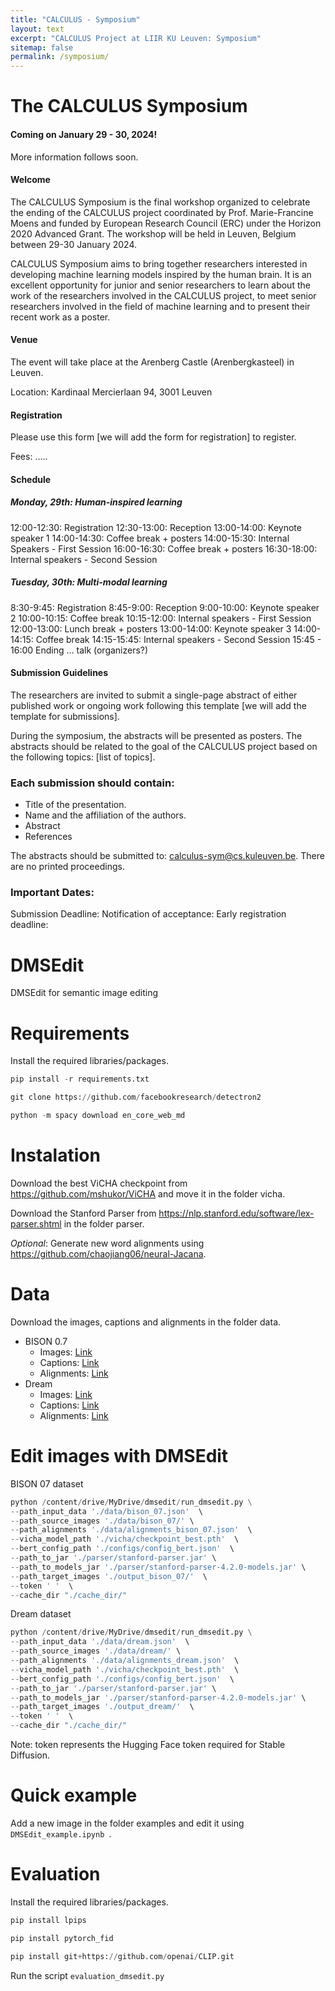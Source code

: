 ```yaml
---
title: "CALCULUS - Symposium"
layout: text
excerpt: "CALCULUS Project at LIIR KU Leuven: Symposium"
sitemap: false
permalink: /symposium/
---
```


# The CALCULUS Symposium

#### Coming on January 29 - 30, 2024! 

More information follows soon. 

#### Welcome 
The CALCULUS Symposium is the final workshop organized to celebrate the ending of the CALCULUS project coordinated by Prof. Marie-Francine Moens and funded by European Research Council (ERC) under the Horizon 2020 Advanced Grant. The workshop will be held in Leuven, Belgium between 29-30 January 2024.

CALCULUS Symposium aims to bring together researchers interested in developing machine learning models inspired by the human brain. It is an excellent opportunity for junior and senior researchers to learn about the work of the researchers involved in the CALCULUS project, to meet senior researchers involved in the field of machine learning and to present their recent work as a poster.

#### Venue
The event will take place at the Arenberg Castle (Arenbergkasteel) in Leuven. 

Location: Kardinaal Mercierlaan 94, 3001 Leuven

#### Registration
Please use this form [we will add the form for registration] to register.

Fees: …..

#### Schedule
##### Monday, 29th: Human-inspired learning
12:00-12:30: Registration
12:30-13:00: Reception
13:00-14:00: Keynote speaker 1
14:00-14:30: Coffee break + posters
14:00-15:30: Internal Speakers - First Session
16:00-16:30: Coffee break + posters
16:30-18:00: Internal speakers - Second Session

##### Tuesday, 30th: Multi-modal learning
8:30-9:45: Registration
8:45-9:00: Reception 
9:00-10:00: Keynote speaker 2
10:00-10:15: Coffee break
10:15-12:00: Internal speakers - First Session
12:00-13:00: Lunch break + posters
13:00-14:00: Keynote speaker 3
14:00-14:15: Coffee break
14:15-15:45: Internal speakers - Second Session
15:45 - 16:00 Ending … talk (organizers?)

#### Submission Guidelines
The researchers are invited to submit a single-page abstract of either published work or ongoing work following this template [we will add the template for submissions]. 

During the symposium, the abstracts will be presented as posters. The abstracts should be related to the goal of the CALCULUS project based on the following topics:
[list of topics].

### Each submission should contain: 
- Title of the presentation.
- Name and the affiliation of the authors.
- Abstract
- References
  
The abstracts should be submitted to: calculus-sym@cs.kuleuven.be. There are no printed proceedings.

### Important Dates:

Submission Deadline: 
Notification of acceptance:
Early registration deadline: 





# DMSEdit
DMSEdit for semantic image editing


# Requirements

Install the required libraries/packages.

```python
pip install -r requirements.txt
```
```python
git clone https://github.com/facebookresearch/detectron2
```
```python
python -m spacy download en_core_web_md
```

# Instalation

Download the best ViCHA checkpoint from https://github.com/mshukor/ViCHA and move it in the folder vicha.

Download the Stanford Parser from https://nlp.stanford.edu/software/lex-parser.shtml in the folder parser.

_Optional_: Generate new word alignments using https://github.com/chaojiang06/neural-Jacana.

# Data

Download the images, captions and alignments in the folder data.
- BISON 0.7
  - Images: [Link](https://drive.google.com/drive/folders/18RKSWSs42q3xq2Y6JHl4_AZKlnvxpJc4?usp=share_link)
  - Captions: [Link](https://drive.google.com/file/d/1mPOeQajLRzHRLS6DYiNUXLJNZjCTE6t4/view?usp=share_link)
  - Alignments: [Link](https://drive.google.com/file/d/1XVJGXNfjmAVapjPTSfr38O6OGJ_qpWOQ/view?usp=share_link)
- Dream
  - Images: [Link](https://drive.google.com/drive/folders/1RazlDU43B26N8HFZxBVYfqmerznZectH?usp=share_link)
  - Captions: [Link](https://drive.google.com/file/d/1fCEWqlJVgxw1ysPLEyMJ1yUCNdWUbOGo/view?usp=share_link)
  - Alignments: [Link](https://drive.google.com/file/d/1doxV4_65gE4RG8nrNZA9fUvTFEZCOJ2-/view?usp=share_link)

# Edit images with DMSEdit

BISON 07 dataset

```python
python /content/drive/MyDrive/dmsedit/run_dmsedit.py \
--path_input_data './data/bison_07.json'  \
--path_source_images './data/bison_07/' \
--path_alignments './data/alignments_bison_07.json'  \
--vicha_model_path './vicha/checkpoint_best.pth'  \
--bert_config_path './configs/config_bert.json'  \
--path_to_jar './parser/stanford-parser.jar' \
--path_to_models_jar './parser/stanford-parser-4.2.0-models.jar' \
--path_target_images './output_bison_07/'  \
--token ' '  \
--cache_dir "./cache_dir/"
```

Dream dataset

```python
python /content/drive/MyDrive/dmsedit/run_dmsedit.py \
--path_input_data './data/dream.json'  \
--path_source_images './data/dream/' \
--path_alignments './data/alignments_dream.json'  \
--vicha_model_path './vicha/checkpoint_best.pth'  \
--bert_config_path './configs/config_bert.json'  \
--path_to_jar './parser/stanford-parser.jar' \
--path_to_models_jar './parser/stanford-parser-4.2.0-models.jar' \
--path_target_images './output_dream/'  \
--token ' '  \
--cache_dir "./cache_dir/"
```
Note: token represents the Hugging Face token required for Stable Diffusion.

# Quick example

Add a new image in the folder examples and edit it using ```DMSEdit_example.ipynb ```.

# Evaluation

Install the required libraries/packages.

```python
pip install lpips
```
```python
pip install pytorch_fid
```
```python
pip install git+https://github.com/openai/CLIP.git
```
Run the script ```evaluation_dmsedit.py```


